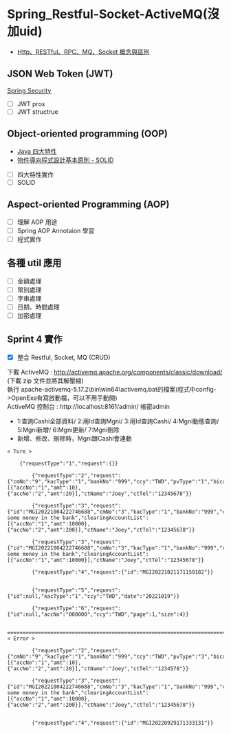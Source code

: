 # Spring_Restful-Socket-ActiveMQ(沒加uid)
* [Http、RESTful、RPC、MQ、Socket 概念與區別](https://www.jianshu.com/p/e077193efe79)

## JSON Web Token (JWT)

[Spring Security](https://hackmd.io/@IDdlPCCwQoeX-9DvmEbLyw/r1V_j74Vs)

- [ ] JWT pros
- [ ] JWT structrue

## Object-oriented programming (OOP)

* [Java 四大特性](https://hackmd.io/@IDdlPCCwQoeX-9DvmEbLyw/Hyuo8LSaq)
* [物件導向程式設計基本原則 - SOLID](https://skyyen999.gitbooks.io/-study-design-pattern-in-java/content/oodPrinciple.html)

- [ ] 四大特性實作
- [ ] SOLID

## Aspect-oriented Programming (AOP)
- [ ] 理解 AOP 用途
- [ ] Spring AOP Annotaion 學習
- [ ] 程式實作

## 各種 util 應用
- [ ] 金額處理
- [ ] 幣別處理
- [ ] 字串處理
- [ ] 日期、時間處理
- [ ] 加密處理

## Sprint 4 實作
- [X] 整合 Restful, Socket, MQ (CRUD)

下載 ActiveMQ : http://activemq.apache.org/components/classic/download/ (下載 zip 文件並將其解壓縮)  
執行 apache-activemq-5.17.2\bin\win64\activemq.bat的檔案(程式中config->OpenExe有寫啟動檔，可以不用手動開)  
ActiveMQ 控制台 : http://localhost:8161/admin/ 帳密admin  
  
* 1:查詢Cashi全部資料/ 2:用Id查詢Mgni/ 3:用Id查詢Cashi/ 4:Mgni動態查詢/ 5:Mgni新增/ 6:Mgni更新/ 7:Mgni刪除
* 新增、修改、刪除時，Mgni跟Cashi會連動

```java=
< Ture >  
      
	{"requestType":"1","request":{}}

        {"requestType":"2","request":{"cmNo":"9","kacType":"1","bankNo":"999","ccy":"TWD","pvType":"1","bicaccNo":"0000000","iType":"1","pReason":"money","clearingAccountList":[{"accNo":"1","amt":10},{"accNo":"2","amt":20}],"ctName":"Joey","ctTel":"12345678"}}

        {"requestType":"3","request":{"id":"MGI20221004222746688","cmNo":"3","kacType":"1","bankNo":"999","ccy":"TWD","pvType":"1","bicaccNo":"0000000","iType":"1","pReason":"deposit some money in the bank","clearingAccountList":[{"accNo":"1","amt":10000},{"accNo":"2","amt":200}],"ctName":"Joey","ctTel":"12345678"}}

        {"requestType":"3","request":{"id":"MGI20221004222746688","cmNo":"3","kacType":"1","bankNo":"999","ccy":"TWD","pvType":"1","bicaccNo":"0000000","iType":"1","pReason":"deposit some money in the bank","clearingAccountList":[{"accNo":"1","amt":10000}],"ctName":"Joey","ctTel":"12345678"}}

        {"requestType":"4","request":{"id":"MGI20221021171159182"}}


        {"requestType":"5","request":{"id":null,"kacType":"1","ccy":"TWD","date":"20221019"}}

        {"requestType":"6","request":{"id":null,"accNo":"000000","ccy":"TWD","page":1,"size":4}}

        ===============================================================================================================
< Error >

        {"requestType":"2","request":{"cmNo":"9","kacType":"1","bankNo":"999","ccy":"TWD","pvType":"3","bicaccNo":"0000000","iType":"1","pReason":"money","clearingAccountList":[{"accNo":"1","amt":10},{"accNo":"2","amt":20}],"ctName":"Joey","ctTel":"1234578"}}

        {"requestType":"3","request":{"id":"MGI20221004222746688","cmNo":"3","kacType":"1","bankNo":"999","ccy":"HKD","pvType":"3","bicaccNo":"0000000","iType":"1","pReason":"deposit some money in the bank","clearingAccountList":[{"accNo":"1","amt":10000},{"accNo":"2","amt":200}],"ctName":"Joey","ctTel":"12345678"}}


        {"requestType":"4","request":{"id":"MGI20220929171333131"}}
        
```
